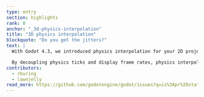 ```yaml
---
type: entry
section: highlights
rank: 0
anchor: "_3d-physics-interpolation"
title: "3D physics interpolation"
blockquote: "Do you get the jitters?"
text: |
  With Godot 4.3, we introduced physics interpolation for your 2D projects. In this release, the long-awaited 3D counterpart has been merged!

  By decoupling physics ticks and display frame rates, physics interpolation creates additional frames between the last physics position and the current one. This reduces jitter and creates a smoother appearance, especially on displays with a high refresh rate. Mobile games also benefit from this change, since you can now lower the tick rate without compromising on smoothness.
contributors:
  - rburing
  - lawnjelly
read_more: https://github.com/godotengine/godot/issues?q=is%3Apr%20state%3Amerged%2092391%2091818%20
---
```

